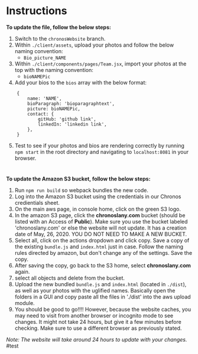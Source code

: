 # Instructions

**To update the file, follow the below steps:**

1. Switch to the `chronosWebsite` branch.
2. Within `./client/assets`, upload your photos and follow the below naming convention:
   - `Bio_picture_NAME`
3. Within `./client/components/pages/Team.jsx`, import your photos at the top with the naming convention:
   - `bioNAMEPic`
4. Add your bios to the `bios` array with the below format:

```
    {
        name: 'NAME',
        bioParagraph: 'bioparagraphtext',
        picture: bioNAMEPic,
        contact: {
            gitHub: 'github link',
            linkedIn: 'linkedin link',
        },
    }
```

5. Test to see if your photos and bios are rendering correctly by running `npm start` in the root directory and navigating to `localhost:8081` in your browser.

#

**To update the Amazon S3 bucket, follow the below steps:**

1. Run `npm run build` so webpack bundles the new code.
2. Log into the Amazon S3 bucket using the credentials in our Chronos credientials sheet.
3. On the main aws page, in console home, click on the green S3 logo. 
4. In the amazon S3 page, click the **chronoslany.com** bucket (should be listed with an Access of **Public**). Make sure you use the bucket labeled 'chronoslany.com' or else the website will not update. It has a creation date of May, 26, 2020. YOU DO NOT NEED TO MAKE A NEW BUCKET. 
5. Select all, click on the actions dropdown and click copy. Save a copy of the existing `bundle.js` and `index.html` just in case. Follow the naming rules directed by amazon, but don't change any of the settings. Save the copy. 
4. After saving the copy, go back to the S3 home, select **chronoslany.com** again.
5. select all objects and delete from the bucket.
5. Upload the new bundled `bundle.js` and `index.html` (located in `./dist`), as well as your photos with the uglified names. Basically open the folders in a GUI and copy paste all the files in './dist' into the aws upload module. 
6. You should be good to go!!!! However, because the website caches, you may need to visit from another browser or incognito mode to see changes. It might not take 24 hours, but give it a few minutes before checking. Make sure to use a different browser as previously stated.  

_Note: The website will take around 24 hours to update with your changes._
#test
<!-- test 2 -->
<!-- test 3 -->